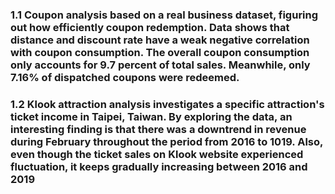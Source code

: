 ### 1.1 Coupon analysis based on a real business dataset, figuring out how efficiently coupon redemption.  Data shows that distance and discount rate have a weak negative correlation with coupon consumption. The overall coupon consumption only accounts for 9.7 percent of total sales. Meanwhile, only 7.16% of dispatched coupons were redeemed. 
### 1.2 Klook attraction analysis investigates a specific attraction's ticket income in Taipei, Taiwan. By exploring the data, an interesting finding is that there was a downtrend in revenue during February throughout the period from 2016 to 1019.  Also, even though the ticket sales on Klook website experienced fluctuation, it keeps gradually increasing between 2016 and 2019

